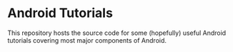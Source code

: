 
Android Tutorials
=================

This repository hosts the source code for some (hopefully) useful
Android tutorials covering most major components of Android.

